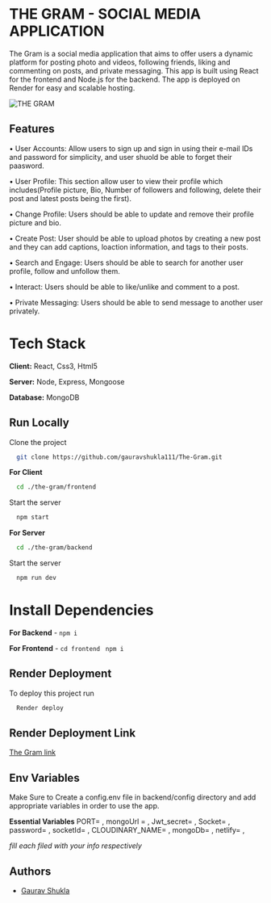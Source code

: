 # THE GRAM - SOCIAL MEDIA APPLICATION

The Gram is a social media application that aims to offer users a dynamic platform for posting photo and videos, following friends, liking and commenting on posts, and private messaging. 
This app is built using React for the frontend and Node.js for the backend. The app is deployed on Render for easy and scalable hosting.

![THE GRAM](https://res.cloudinary.com/gauravcoder111/image/upload/e_background_removal/f_png/v1715623910/Gram_qxqwvu.png)
## Features
• User Accounts: Allow users to sign up and sign in using their e-mail IDs and password for simplicity, and user shuold be able to forget their paasword.

• User Profile: This section allow user to view their profile which includes(Profile picture, Bio, Number of followers and following, delete their post and latest posts being the first).

• Change Profile: Users should be able to update and remove their profile picture and bio.

• Create Post: User should be able to upload photos by creating a new post and they can add captions, loaction information, and tags to their posts.

• Search and Engage: Users should be able to search for another user profile, follow and unfollow them.

• Interact: Users should be able to like/unlike and comment to a post.

• Private Messaging: Users should be able to send message to another user privately.



# Tech Stack

**Client:** React, Css3, Html5

**Server:** Node, Express, Mongoose

**Database:** MongoDB


## Run Locally

Clone the project

```bash
  git clone https://github.com/gauravshukla111/The-Gram.git
```

**For Client**
```bash
  cd ./the-gram/frontend
```
Start the server

```bash
  npm start
```
**For Server**
```bash
  cd ./the-gram/backend
```
Start the server

```bash
  npm run dev
```


# Install Dependencies

**For Backend** - `npm i`

**For Frontend** - `cd frontend` ` npm i`


## Render Deployment

To deploy this project run

```bash
  Render deploy
```

## Render Deployment Link
[The Gram link](https://the-gram-pkob.onrender.com)


## Env Variables

Make Sure to Create a config.env file in backend/config directory and add appropriate variables in order to use the app.

**Essential Variables**
PORT=
,
mongoUrl =
,
Jwt_secret=
,
Socket=
,
password=
,
socketId=
,
CLOUDINARY_NAME=
,
mongoDb=
,
netlify=
,

_fill each filed with your info respectively_



## Authors

- [Gaurav Shukla](https://github.com/gauravshukla111)

